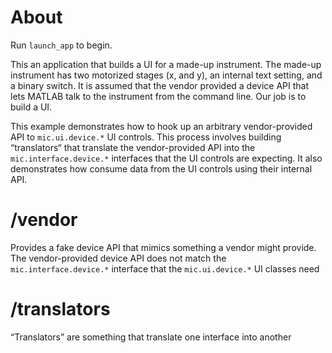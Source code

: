 # About

Run `launch_app` to begin.

This an application that builds a UI for a made-up instrument.  The made-up instrument has two motorized stages (x, and y), an internal text setting, and a binary switch.  It is assumed that the vendor provided a device API that lets MATLAB talk to the instrument from the command line.  Our job is to build a UI.  

This example demonstrates how to hook up an arbitrary vendor-provided API to `mic.ui.device.*` UI controls.  This process involves building “translators“ that translate the vendor-provided API into the `mic.interface.device.*` interfaces that the UI controls are expecting.  It also demonstrates how consume data from the UI controls using their internal API. 

# /vendor

Provides a fake device API that mimics something a vendor might provide.  The vendor-provided device API does not match the `mic.interface.device.*` interface that the `mic.ui.device.*` UI classes need

# /translators

“Translators” are something that translate one interface into another